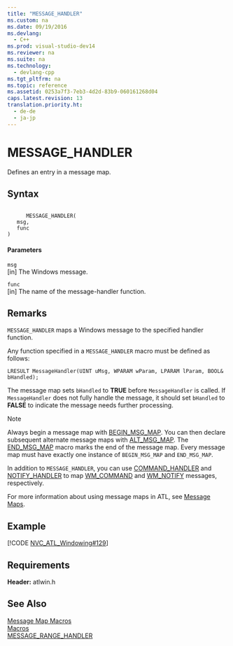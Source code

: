 ```yaml
---
title: "MESSAGE_HANDLER"
ms.custom: na
ms.date: 09/19/2016
ms.devlang: 
  - C++
ms.prod: visual-studio-dev14
ms.reviewer: na
ms.suite: na
ms.technology: 
  - devlang-cpp
ms.tgt_pltfrm: na
ms.topic: reference
ms.assetid: 0253a7f3-7eb3-4d2d-83b9-060161268d04
caps.latest.revision: 13
translation.priority.ht: 
  - de-de
  - ja-jp
---
```

# MESSAGE_HANDLER
Defines an entry in a message map.  
  
## Syntax  
  
```  
  
      MESSAGE_HANDLER(   
   msg,   
   func    
)  
```  
  
#### Parameters  
 `msg`  
 [in] The Windows message.  
  
 `func`  
 [in] The name of the message-handler function.  
  
## Remarks  
 `MESSAGE_HANDLER` maps a Windows message to the specified handler function.  
  
 Any function specified in a `MESSAGE_HANDLER` macro must be defined as follows:  
  
 `LRESULT MessageHandler(UINT uMsg, WPARAM wParam, LPARAM lParam, BOOL& bHandled);`  
  
 The message map sets `bHandled` to **TRUE** before `MessageHandler` is called. If `MessageHandler` does not fully handle the message, it should set `bHandled` to **FALSE** to indicate the message needs further processing.  
  
> [!NOTE]
>  Always begin a message map with [BEGIN_MSG_MAP](../vs140/BEGIN_MSG_MAP.md). You can then declare subsequent alternate message maps with [ALT_MSG_MAP](../vs140/ALT_MSG_MAP.md). The [END_MSG_MAP](../vs140/END_MSG_MAP.md) macro marks the end of the message map. Every message map must have exactly one instance of `BEGIN_MSG_MAP` and `END_MSG_MAP`.  
  
 In addition to `MESSAGE_HANDLER`, you can use [COMMAND_HANDLER](../vs140/COMMAND_HANDLER.md) and [NOTIFY_HANDLER](../vs140/NOTIFY_HANDLER.md) to map [WM_COMMAND](http://msdn.microsoft.com/library/windows/desktop/ms647591) and [WM_NOTIFY](http://msdn.microsoft.com/library/windows/desktop/bb775583) messages, respectively.  
  
 For more information about using message maps in ATL, see [Message Maps](../vs140/Message-Maps--ATL-.md).  
  
## Example  
 [!CODE [NVC_ATL_Windowing#129](../CodeSnippet/VS_Snippets_Cpp/NVC_ATL_Windowing#129)]  
  
## Requirements  
 **Header:** atlwin.h  
  
## See Also  
 [Message Map Macros](../vs140/Message-Map-Macros--ATL-.md)   
 [Macros](../vs140/ATL-Macros.md)   
 [MESSAGE_RANGE_HANDLER](../vs140/MESSAGE_RANGE_HANDLER.md)